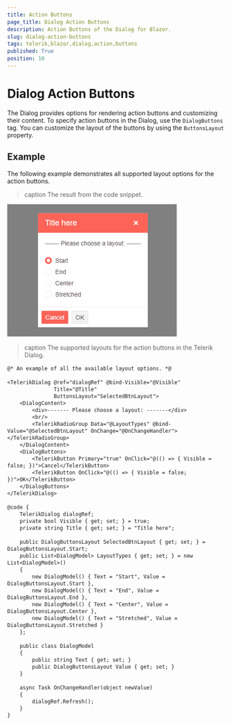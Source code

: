 ```yaml
---
title: Action Buttons
page_title: Dialog Action Buttons
description: Action Buttons of the Dialog for Blazor.
slug: dialog-action-buttons
tags: telerik,blazor,dialog,action,buttons
published: True
position: 10
---
```


# Dialog Action Buttons

The Dialog provides options for rendering action buttons and customizing their content. To specify action buttons in the Dialog, use the `DialogButtons` tag. You can customize the layout of the buttons by using the `ButtonsLayout` property.

## Example

The following example demonstrates all supported layout options for the action buttons.

>caption The result from the code snippet.

![](images/dialog-action-buttons.gif)

>caption The supported layouts for the action buttons in the Telerik Dialog.

````CSHTML
@* An example of all the available layout options. *@

<TelerikDialog @ref="dialogRef" @bind-Visible="@Visible"
               Title="@Title"
               ButtonsLayout="SelectedBtnLayout">
    <DialogContent>
        <div>------- Please choose a layout: -------</div>
        <br/>
        <TelerikRadioGroup Data="@LayoutTypes" @bind-Value="@SelectedBtnLayout" OnChange="@OnChangeHandler"></TelerikRadioGroup>
    </DialogContent>
    <DialogButtons>
        <TelerikButton Primary="true" OnClick="@(() => { Visible = false; })">Cancel</TelerikButton>
        <TelerikButton OnClick="@(() => { Visible = false; })">OK</TelerikButton>
    </DialogButtons>
</TelerikDialog>

@code {
    TelerikDialog dialogRef;
    private bool Visible { get; set; } = true;
    private string Title { get; set; } = "Title here";

    public DialogButtonsLayout SelectedBtnLayout { get; set; } = DialogButtonsLayout.Start;
    public List<DialogModel> LayoutTypes { get; set; } = new List<DialogModel>()
    {
        new DialogModel() { Text = "Start", Value = DialogButtonsLayout.Start },
        new DialogModel() { Text = "End", Value = DialogButtonsLayout.End },
        new DialogModel() { Text = "Center", Value = DialogButtonsLayout.Center },
        new DialogModel() { Text = "Stretched", Value = DialogButtonsLayout.Stretched }
    };

    public class DialogModel
    {
        public string Text { get; set; }
        public DialogButtonsLayout Value { get; set; }
    }

    async Task OnChangeHandler(object newValue)
    {
        dialogRef.Refresh();
    }
}
````
